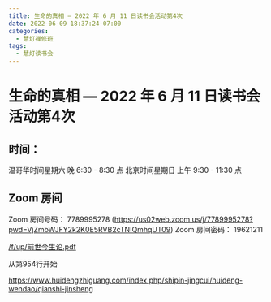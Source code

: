 ```yaml
---
title: 生命的真相 — 2022 年 6 月 11 日读书会活动第4次
date: 2022-06-09 18:37:24-07:00
categories:
  - 慧灯禅修班
tags:
  - 慧灯读书会
---
```

# 生命的真相 — 2022 年 6 月 11 日读书会活动第4次

## 时间：

温哥华时间星期六 晚 6:30 - 8:30 点
北京时间星期日 上午 9:30 - 11:30 点

## Zoom 房间

Zoom 房间号码： 7789995278 (https://us02web.zoom.us/j/7789995278?pwd=VjZmbWJFY2k2K0E5RVB2cTNIQmhqUT09)
Zoom 房间密码： 19621211


[/f/up/前世今生论.pdf](https://s3.ap-northeast-1.wasabisys.com/hdcx/hdv/f/up/前世今生论.pdf)

从第954行开始

<https://www.huidengzhiguang.com/index.php/shipin-jingcui/huideng-wendao/qianshi-jinsheng>